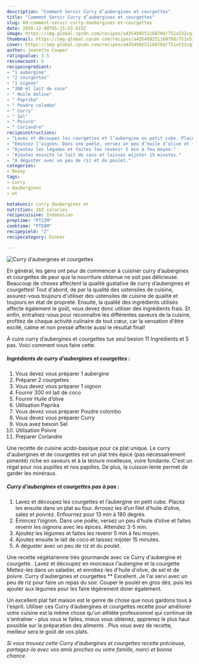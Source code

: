 ```yaml
---
description: "Comment Servir Curry d’aubergines et courgettes"
title: "Comment Servir Curry d’aubergines et courgettes"
slug: 60-comment-servir-curry-daubergines-et-courgettes
date: 2020-12-08T05:15:53.815Z
image: https://img-global.cpcdn.com/recipes/a43549925116870d/751x532cq70/curry-daubergines-et-courgettes-photo-principale-de-la-recette.jpg
thumbnail: https://img-global.cpcdn.com/recipes/a43549925116870d/751x532cq70/curry-daubergines-et-courgettes-photo-principale-de-la-recette.jpg
cover: https://img-global.cpcdn.com/recipes/a43549925116870d/751x532cq70/curry-daubergines-et-courgettes-photo-principale-de-la-recette.jpg
author: Jeanette Cooper
ratingvalue: 3.5
reviewcount: 6
recipeingredient:
- "1 aubergine"
- "2 courgettes"
- "1 oignon"
- "300 ml lait de coco"
- " Huile dolive"
- " Paprika"
- " Poudre colombo"
- " Curry"
- " Sel"
- " Poivre"
- " Coriandre"
recipeinstructions:
- "Lavez et découpez les courgettes et l’aubergine en petit cube. Placez les ensuite dans un plat au four. Arrosez les d’un filet d’huile d’olive, salez et poivrez. Enfournez pour 13 min à 180 degrés."
- "Émincez l’oignon. Dans une poêle, versez un peu d’huile d’olive et faites revenir les oignons avec les épices. Attendez 3-5 min."
- "Ajoutez les légumes et faites les revenir 5 min à feu moyen."
- "Ajoutez ensuite le lait de coco et laissez mijoter 15 minutes."
- "A déguster avec un peu de riz et du poulet."
categories:
- Resep
tags:
- curry
- daubergines
- et

katakunci: curry daubergines et 
nutrition: 163 calories
recipecuisine: Indonesian
preptime: "PT22M"
cooktime: "PT58M"
recipeyield: "2"
recipecategory: Dinner

---
```



![Curry d’aubergines et courgettes](https://img-global.cpcdn.com/recipes/a43549925116870d/751x532cq70/curry-daubergines-et-courgettes-photo-principale-de-la-recette.jpg)

En général, les gens ont peur de commencer à cuisiner curry d’aubergines et courgettes de peur que la nourriture obtenue ne soit pas délicieuse. Beaucoup de choses affectent la qualité gustative de curry d’aubergines et courgettes! Tout d'abord, de par la qualité des ustensiles de cuisine, assurez-vous toujours d'utiliser des ustensiles de cuisine de qualité et toujours en état de propreté. Ensuite, la qualité des ingrédients utilisés affecte également le goût, vous devez donc utiliser des ingrédients frais. Et enfin, entraînez-vous pour reconnaître les différentes saveurs de la cuisine, profitez de chaque activité culinaire de tout cœur, car la sensation d'être excité, calme et non pressé affecte aussi le résultat final!

<!--inarticleads1-->

À cuire curry d’aubergines et courgettes tue seul besion 11 Ingrédients et 5 pas. Voici comment vous faire cette.

##### Ingrédients de curry d’aubergines et courgettes :

1. Vous devez vous préparer 1 aubergine
1. Préparer 2 courgettes
1. Vous devez vous préparer 1 oignon
1. Fournir 300 ml lait de coco
1. Fournir  Huile d’olive
1. Utilisation  Paprika
1. Vous devez vous préparer  Poudre colombo
1. Vous devez vous préparer  Curry
1. Vous avez besoin  Sel
1. Utilisation  Poivre
1. Préparer  Coriandre


Une recette de cuisine acido-basique pour ce plat unique. Le curry d&#39;aubergines et de courgettes est un plat très épicé (pas nécessairement pimenté) riche en saveurs et à la texture moelleuse, voire fondante. C&#39;est un régal pour nos pupilles et nos papilles. De plus, la cuisson lente permet de garder les minéraux. 

<!--inarticleads2-->

##### Curry d’aubergines et courgettes pas à pas :

1. Lavez et découpez les courgettes et l’aubergine en petit cube. Placez les ensuite dans un plat au four. Arrosez les d’un filet d’huile d’olive, salez et poivrez. Enfournez pour 13 min à 180 degrés.
1. Émincez l’oignon. Dans une poêle, versez un peu d’huile d’olive et faites revenir les oignons avec les épices. Attendez 3-5 min.
1. Ajoutez les légumes et faites les revenir 5 min à feu moyen.
1. Ajoutez ensuite le lait de coco et laissez mijoter 15 minutes.
1. A déguster avec un peu de riz et du poulet.


Une recette végétarienne très gourmande avec ce Curry d&#39;aubergine et courgette.. Lavez et découpez en morceaux l&#39;aubergine et la courgette Mettez-les dans un saladier, et enrobez-les d&#39;huile d&#39;olive, de sel et de poivre. Curry d&#39;aubergines et courgettes ** Excellent. Je l&#39;ai servi avec un peu de riz pour faire un repas du soir. Couper le poulet en gros dés, puis les ajouter aux légumes pour les faire légèrement dorer également. 

<!--inarticleads1-->

<p>
Un excellent plat fait maison est le genre de chose que nous gardons tous à l'esprit. Utiliser ces Curry d’aubergines et courgettes recette pour améliorer votre cuisine est la même chose qu'un athlète professionnel qui continue de s'entraîner - plus vous le faites, mieux vous obtenez, apprenez le plus haut possible sur la préparation des aliments . Plus vous avez de recette, meilleur sera le goût de vos plats.
</p>

<p>
<i>Si vous trouvez cette Curry d’aubergines et courgettes recette précieuse, partagez-la avec vos amis proches ou votre famille, merci et bonne chance.</i>
</p>
